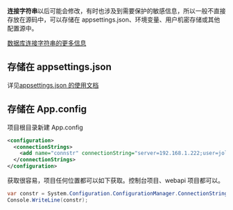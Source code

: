 **连接字符串**以后可能会修改，有时也涉及到需要保护的敏感信息，所以一般不直接存放在源码中，可以存储在 appsettings.json、环境变量、用户机密存储或其他配置源中。


[数据库连接字符串的更多信息](https://learn.microsoft.com/zh-cn/ef/core/miscellaneous/connection-strings)

## 存储在 appsettings.json


详见[appsettings.json 的使用文档](/DotNet/appsettings.json%20使用)


## 存储在 App.config

项目根目录新建 App.config

```xml {2-4}
<configuration>
  <connectionStrings>
    <add name="connstr" connectionString="server=192.168.1.222;user=joly;database=;port=3306;password=123123" providerName="MySql.Data.MySqlClient" />
  </connectionStrings>
</configuration>
```

获取很容易，项目任何位置都可以如下获取。控制台项目、webapi 项目都可以。

```cs
var constr = System.Configuration.ConfigurationManager.ConnectionStrings["connstr"].ConnectionString;
Console.WriteLine(constr);
```
